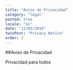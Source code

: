 ```yaml
---
title: "Aviso de Privacidad"
category: "legal"
posted: true
locale: "es"
date: "12/02/2019"
twinPost: "Privacy Notice"
order: 2
---
```


##Aviso de Privacidad

Privacidad para todos
